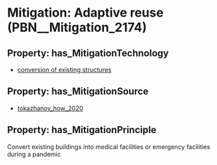 # Mitigation: __Adaptive reuse__ (PBN__Mitigation_2174)

## Property: has_MitigationTechnology

* [conversion of existing structures](../Technology/PBN__Technology_4301)

## Property: has_MitigationSource

* [tokazhanov_how_2020](../Article/PBN__Article_67)

## Property: has_MitigationPrinciple

Convert existing buildings into medical facilities or emergency facilities during a pandemic

